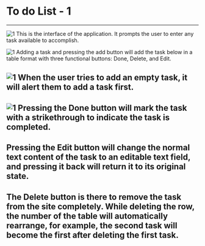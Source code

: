 # To do List - 1
-------------
![1]((https://photos.app.goo.gl/GGG1JFadYhGQdDSq7))
This is the interface of the application. It prompts the user to enter any task available to accomplish.

![1]((https://photos.app.goo.gl/GLgogP1E2CXpdgMF9))
Adding a task and pressing the add button will add the task below in a table format with three functional buttons: Done, Delete, and Edit.

![1](https://photos.app.goo.gl/eo4VVLLPFiWzhXCP8)
When the user tries to add an empty task, it will alert them to add a task first.
---
![1]([https://photos.app.goo.gl/eo4VVLLPFiWzhXCP8](https://photos.app.goo.gl/tEgxpXSZ8Y3NT8Ki8))
Pressing the Done button will mark the task with a strikethrough to indicate the task is completed.
---
Pressing the Edit button will change the normal text content of the task to an editable text field, and pressing it back will return it to its original state.
---
The Delete button is there to remove the task from the site completely. While deleting the row, the number of the table will automatically rearrange, for example, the second task will become the first after deleting the first task.
---
